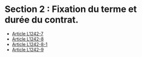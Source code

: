 # Section 2 : Fixation du terme et durée du contrat.

* [Article L1242-7](./LEGIARTI000029946303.md)
* [Article L1242-8](./LEGIARTI000031087463.md)
* [Article L1242-8-1](./LEGIARTI000029928761.md)
* [Article L1242-9](./LEGIARTI000006901203.md)
